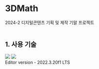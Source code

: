 # 3DMath
2024-2 디지털콘텐츠 기획 및 제작 기말 프로젝트
<br>
<br>
## 1. 사용 기술
<img src="https://img.shields.io/badge/unity-%23000000.svg?style=for-the-badge&logo=unity&logoColor=white"/> <img src="https://img.shields.io/badge/c%23-%23239120.svg?style=for-the-badge&logo=c-sharp&logoColor=white"/>
<br>Editor version - 2022.3.20f1 LTS
